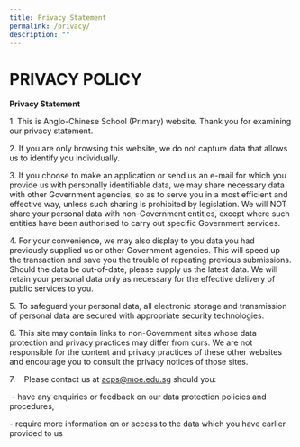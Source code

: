 ```yaml
---
title: Privacy Statement
permalink: /privacy/
description: ""
---
```

PRIVACY POLICY
==============

**Privacy Statement**

1\. This is Anglo-Chinese School (Primary) website. Thank you for examining our privacy statement.

2\. If you are only browsing this website, we do not capture data that allows us to identify you individually.

3\. If you choose to make an application or send us an e-mail for which you provide us with personally identifiable data, we may share necessary data with other Government agencies, so as to serve you in a most efficient and effective way, unless such sharing is prohibited by legislation. We will NOT share your personal data with non-Government entities, except where such entities have been authorised to carry out specific Government services.

4\. For your convenience, we may also display to you data you had previously supplied us or other Government agencies. This will speed up the transaction and save you the trouble of repeating previous submissions. Should the data be out-of-date, please supply us the latest data. We will retain your personal data only as necessary for the effective delivery of public services to you.

5\. To safeguard your personal data, all electronic storage and transmission of personal data are secured with appropriate security technologies.

6\. This site may contain links to non-Government sites whose data protection and privacy practices may differ from ours. We are not responsible for the content and privacy practices of these other websites and encourage you to consult the privacy notices of those sites.

7.    Please contact us at [acps@moe.edu.sg](mailto:acps@moe.edu.sg) should you:

 - have any enquiries or feedback on our data protection policies and procedures,

\- require more information on or access to the data which you have earlier provided to us